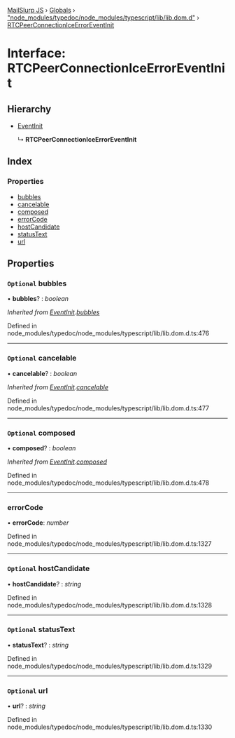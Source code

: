 [MailSlurp JS](../README.md) › [Globals](../globals.md) › ["node_modules/typedoc/node_modules/typescript/lib/lib.dom.d"](../modules/_node_modules_typedoc_node_modules_typescript_lib_lib_dom_d_.md) › [RTCPeerConnectionIceErrorEventInit](_node_modules_typedoc_node_modules_typescript_lib_lib_dom_d_.rtcpeerconnectioniceerroreventinit.md)

# Interface: RTCPeerConnectionIceErrorEventInit

## Hierarchy

* [EventInit](_node_modules_typedoc_node_modules_typescript_lib_lib_dom_d_.eventinit.md)

  ↳ **RTCPeerConnectionIceErrorEventInit**

## Index

### Properties

* [bubbles](_node_modules_typedoc_node_modules_typescript_lib_lib_dom_d_.rtcpeerconnectioniceerroreventinit.md#optional-bubbles)
* [cancelable](_node_modules_typedoc_node_modules_typescript_lib_lib_dom_d_.rtcpeerconnectioniceerroreventinit.md#optional-cancelable)
* [composed](_node_modules_typedoc_node_modules_typescript_lib_lib_dom_d_.rtcpeerconnectioniceerroreventinit.md#optional-composed)
* [errorCode](_node_modules_typedoc_node_modules_typescript_lib_lib_dom_d_.rtcpeerconnectioniceerroreventinit.md#errorcode)
* [hostCandidate](_node_modules_typedoc_node_modules_typescript_lib_lib_dom_d_.rtcpeerconnectioniceerroreventinit.md#optional-hostcandidate)
* [statusText](_node_modules_typedoc_node_modules_typescript_lib_lib_dom_d_.rtcpeerconnectioniceerroreventinit.md#optional-statustext)
* [url](_node_modules_typedoc_node_modules_typescript_lib_lib_dom_d_.rtcpeerconnectioniceerroreventinit.md#optional-url)

## Properties

### `Optional` bubbles

• **bubbles**? : *boolean*

*Inherited from [EventInit](_node_modules_typedoc_node_modules_typescript_lib_lib_dom_d_.eventinit.md).[bubbles](_node_modules_typedoc_node_modules_typescript_lib_lib_dom_d_.eventinit.md#optional-bubbles)*

Defined in node_modules/typedoc/node_modules/typescript/lib/lib.dom.d.ts:476

___

### `Optional` cancelable

• **cancelable**? : *boolean*

*Inherited from [EventInit](_node_modules_typedoc_node_modules_typescript_lib_lib_dom_d_.eventinit.md).[cancelable](_node_modules_typedoc_node_modules_typescript_lib_lib_dom_d_.eventinit.md#optional-cancelable)*

Defined in node_modules/typedoc/node_modules/typescript/lib/lib.dom.d.ts:477

___

### `Optional` composed

• **composed**? : *boolean*

*Inherited from [EventInit](_node_modules_typedoc_node_modules_typescript_lib_lib_dom_d_.eventinit.md).[composed](_node_modules_typedoc_node_modules_typescript_lib_lib_dom_d_.eventinit.md#optional-composed)*

Defined in node_modules/typedoc/node_modules/typescript/lib/lib.dom.d.ts:478

___

###  errorCode

• **errorCode**: *number*

Defined in node_modules/typedoc/node_modules/typescript/lib/lib.dom.d.ts:1327

___

### `Optional` hostCandidate

• **hostCandidate**? : *string*

Defined in node_modules/typedoc/node_modules/typescript/lib/lib.dom.d.ts:1328

___

### `Optional` statusText

• **statusText**? : *string*

Defined in node_modules/typedoc/node_modules/typescript/lib/lib.dom.d.ts:1329

___

### `Optional` url

• **url**? : *string*

Defined in node_modules/typedoc/node_modules/typescript/lib/lib.dom.d.ts:1330

